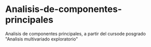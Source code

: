 # Analisis-de-componentes-principales
Analisis de componentes principales, a partir del cursode posgrado "Analisis multivariado exploratorio"
